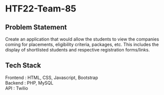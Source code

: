 # HTF22-Team-85

## Problem Statement 

Create an application that would allow the students to view the companies coming for placements, eligibility criteria, packages, etc. This includes the display of
shortlisted students and respective registration forms/links.

## Tech Stack

Frontend : HTML, CSS, Javascript, Bootstrap <br/>
Backend : PHP, MySQL<br/>
API : Twilio
